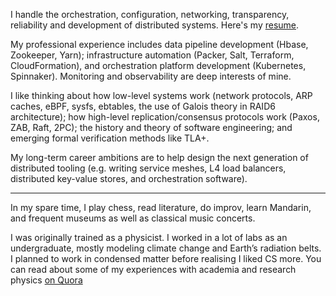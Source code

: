 I handle the orchestration, configuration, networking, transparency, reliability and development of distributed systems. Here's my [resume](./resume.pdf). 

My professional experience includes data pipeline development (Hbase, Zookeeper, Yarn); infrastructure automation (Packer, Salt, Terraform, CloudFormation), and orchestration platform development (Kubernetes, Spinnaker). Monitoring and observability are deep interests of mine. 

I like thinking about how low-level systems work (network protocols, ARP caches, eBPF, sysfs, ebtables, the use of Galois theory in RAID6 architecture); how high-level replication/consensus protocols work (Paxos, ZAB, Raft, 2PC); the history and theory of software engineering; and emerging formal verification methods like TLA+.

My long-term career ambitions are to help design the next generation of distributed tooling (e.g. writing service meshes, L4 load balancers, distributed key-value stores, and orchestration software). 

---

In my spare time, I play chess, read literature, do improv, learn Mandarin, and frequent museums as well as classical music concerts. 

I was originally trained as a physicist. I worked in a lot of labs as an undergraduate, mostly modeling climate change and Earth’s radiation belts. I planned to work in condensed matter before realising I liked CS more. You can read about some of my experiences with academia and research physics [on Quora](https://www.quora.com/profile/Akshat-Mahajan-1)
